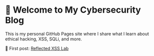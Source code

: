 # 👋 Welcome to My Cybersecurity Blog

This is my personal GitHub Pages site where I share what I learn about ethical hacking, XSS, SQLi, and more.

🚀 First post: [Reflected XSS Lab](reflected-xss.md)
